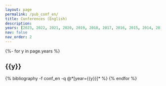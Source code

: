 ```yaml
---
layout: page
permalink: /pub_conf_en/
title: Conferences (English)
description:
years: [2023, 2022, 2021, 2020, 2019, 2018, 2017, 2016, 2015, 2014, 2013]
nav: false
nav_order: 2
---
```

<!-- _pages/publications.md -->
<div class="publications">

{%- for y in page.years %}
  <h2 class="year">{{y}}</h2>
  {% bibliography -f conf_en -q @*[year={{y}}]* %}
{% endfor %}

</div>
